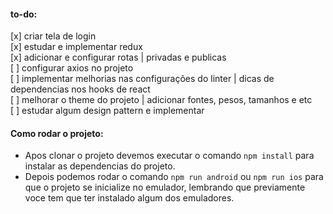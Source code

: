 #### to-do:

[x] criar tela de login <br/> [x] estudar e implementar redux <br/> [x]
adicionar e configurar rotas | privadas e publicas <br/> [ ] configurar axios no
projeto<br/> [ ] implementar melhorias nas configurações do linter | dicas de
dependencias nos hooks de react<br/> [ ] melhorar o theme do projeto | adicionar
fontes, pesos, tamanhos e etc <br/> [ ] estudar algum design pattern e
implementar <br/>

#### Como rodar o projeto:

- Apos clonar o projeto devemos executar o comando `npm install` para instalar
  as dependencias do projeto.
- Depois podemos rodar o comando `npm run android` ou `npm run ios` para que o
  projeto se inicialize no emulador, lembrando que previamente voce tem que ter
  instalado algum dos emuladores.
